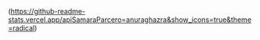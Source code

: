 (https://github-readme-stats.vercel.app/apiSamaraParcero=anuraghazra&show_icons=true&theme=radical)



